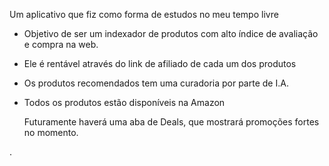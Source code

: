 Um aplicativo que fiz como forma de estudos no meu tempo livre

- Objetivo de ser um indexador de produtos com alto índice de avaliação e compra na web.
- Ele é rentável através do link de afiliado de cada um dos produtos
- Os produtos recomendados tem uma curadoria por parte de I.A.
- Todos os produtos estão disponíveis na Amazon

  Futuramente haverá uma aba de Deals, que mostrará promoções fortes no momento.

.